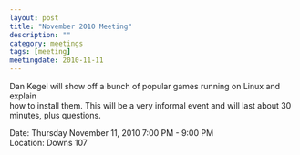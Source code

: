 ```yaml
---
layout: post
title: "November 2010 Meeting"
description: ""
category: meetings
tags: [meeting]
meetingdate: 2010-11-11
---
```


Dan Kegel will show off a bunch of popular games running on Linux and explain  
how to install them. This will be a very informal event and will last about 30 
minutes, plus questions.                                                       
                                                                             
Date: Thursday November 11, 2010 7:00 PM - 9:00 PM                               
Location: Downs 107                                         
